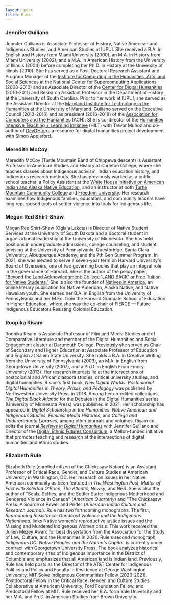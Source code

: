 ```yaml
---
layout: post
title: Bios
---
```


### Jennifer Guiliano

Jennifer Guiliano is Associate Professor of History, Native American and Indigenous Studies, and American Studies at IUPUI. She received a B.A. in English and History from Miami University (2000), an M.A. in History from Miami University (2002), and a M.A. in American History from the University of Illinois (2004) before completing her Ph.D. in History at the University of Illinois (2010). She has served as a Post-Doctoral Research Assistant and Program Manager at the [Institute for Computing in the Humanities, Arts, and Social Sciences](http://www.ichass.illinois.edu/Home/Home.html) at the [National Center for Supercomputing Applications](http://www.ncsa.illinois.edu/) (2008-2010) and as Associate Director of the [Center for Digital Humanities](http://cdh.sc.edu/) (2010-2011) and Research Assistant Professor in the Department of History at the University of South Carolina. Prior to her work at IUPUI, she served as the Assistant Director at the [Maryland Institute for Technology in the Humanities](https://jguiliano.com/about/biography/mith.umd.edu) at the University of Maryland. Guiliano served on the Executive Council (2013-2016) and as president (2016-2018) of the [Association for Computers and the Humanities](http://www.ach.org/) (ACH). She is co-director of the [Humanities Intensive Teaching + Learning Initiative](http://www.dhtraining.org/) (HILT) with Trevor Muñoz and co-author of [DevDH.org](http://devdh.org/), a resource for digital humanities project development with Simon Appleford.

### Meredith McCoy

Meredith McCoy (Turtle Mountain Band of Chippewa descent) is Assistant Professor in American Studies and History at Carleton College, where she teaches classes about Indigenous activism, Indian education history, and Indigenous research methods. She has previously worked as a public school teacher, a Policy Assistant at the [White House Initiative on American Indian and Alaska Native Education](https://sites.ed.gov/whiaiane/), and an instructor at both [Turtle Mountain Community College](https://www.tm.edu/) and [Freedom University](https://freedom-university.org/home). Her research examines how Indigenous families, educators, and community leaders have long repurposed tools of settler violence into tools for Indigenous life.

### Megan Red Shirt-Shaw

Megan Red Shirt-Shaw (Oglala Lakota) is Director of Native Student Services at the University of South Dakota and a doctoral student in organizational leadership at the University of Minnesota. She has held positions in undergraduate admissions, college counseling, and student advising at the University of Pennsylvania, Questbridge, Santa Clara University, Albuquerque Academy, and the 7th Gen Summer Program. In 2021, she was elected to serve a seven-year term on Harvard University's Board of Overseers, one of two governing bodies that play an integral role in the governance of Harvard. She is the author of the policy paper, ["Beyond the Land Acknowledgment: College 'LAND BACK' or Free Tuition for Native Students."](https://hackthegates.org/wp-content/uploads/2020/08/Redshirt-Shaw_Landback_HTGreport.pdf) She is also the founder of [Natives in America](http://nativesinamerica.com/), an online literary publication for Native American, Alaska Native, and Native Hawaiian youth. She earned her B.A. in English from the University of Pennsylvania and her M.Ed. from the Harvard Graduate School of Education in Higher Education, where she was the co-chair of FIERCE — Future Indigenous Educators Resisting Colonial Education.

### Roopika Risam

Roopika Risam is Associate Professor of Film and Media Studies and of Comparative Literature and member of the Digital Humanities and Social Engagement cluster at Dartmouth College. Previously she served as Chair of Secondary and Higher Education at Associate Professor of Education and English at Salem State University. She holds a B.A. in Creative Writing from the University of Pennsylvania (2003), an M.A. in English from Georgetown University (2007), and a Ph.D. in English From Emory University (2013). Her research interests lie at the intersections of postcolonial and African diaspora studies, critical university studies, and digital humanities. Risam's first book, _New Digital Worlds: Postcolonial Digital Humanities in Theory, Praxis, and Pedagogy_ was published by Northwestern University Press in 2018. Among her co-edited collections, _The Digital Black Atlantic_ for the Debates in the Digital Humanities series (University of Minnesota Press) was published in 2021. Her scholarship has appeared in _Digital Scholarship in the Humanities_, _Native American and Indigenous Studies_, _Feminist Media Histories_, and _College and Undergraduate Libraries_, among other journals and volumes. Risam co-edits the journal [_Reviews in Digital Humanities_](https://reviewsindh.pubpub.org) with Jennifer Guiliano and Director of the [Digital Ethnic Futures Consortium](http://digitalethnicfutures.org), a Mellon-funded initiative that promotes teaching and research at the intersections of digital humanities and ethnic studies.

### Elizabeth Rule

Elizabeth Rule (enrolled citizen of the Chickasaw Nation) is an Assistant Professor of Critical Race, Gender, and Culture Studies at American University in Washington, DC. Her research on issues in her Native American community as been featured in _The Washington Post_, _Matter of Fact with Soledad O'Brien_, _The Atlantic_, _Newsy_, and _NPR_. She is also the author of "Seals, Selfies, and the Settler State: Indigenous Motherhood and Gendered Violence in Canada" (_American Quarterly_) and "The Chickasaw Press: A Source of Power and Pride" (_American Indian Culture and Research Journal_). Rule has two forthcoming monographs. The first, _Reproducing Resistance: Gendered Violence and the Indigenous Nationhood_, links Native women's reproductive justice issues and the Missing and Murdered Indigenous Women crisis. This work received the Julien Mezey Award for best dissertation from the Association for the Study of Law, Culture, and the Humanities in 2020. Rule's second monograph, _Indigenous DC: Native Peoples and the Nation's Capital_, is currently under contract with Georgetown University Press. The book analyzes historical and contemporary sites of Indigenous importance in the District of Columbia and emphasizes that all American land is Indian land. Previously, Rule has held posts as the Director of the AT&T Center for Indigenous Politics and Policy and Faculty in Residence at George Washington University, MIT Solve Indigenous Communities Fellow (2020-2021), Postdoctoral Fellow in the Critical Race, Gender, and Culture Studies Collaborative at American University, Ford Foundation Fellow, and Predoctoral Fellow at MIT. Rule received her B.A. form Yale University and her M.A. and Ph.D. in American Studies from Brown University.
